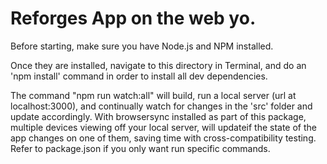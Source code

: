 # Reforges App on the web yo.

Before starting, make sure you have Node.js and NPM installed.

Once they are installed, navigate to this directory in Terminal, and do an 'npm install' command in order to install
all dev dependencies.

The command "npm run watch:all" will build, run a local server (url at localhost:3000), and continually watch for changes in the 'src' folder and update accordingly. With browsersync installed as part of this package, multiple devices viewing off your local server, will updateif the state of the app changes on one of them, saving time with cross-compatibility testing. Refer to package.json if you only want run specific commands. 
